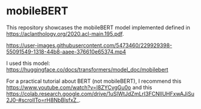 # mobileBERT

This repository showcases the mobileBERT model implemented defined in https://aclanthology.org/2020.acl-main.195.pdf.

https://user-images.githubusercontent.com/5473460/229929398-55091549-1318-44b8-aaee-376610e65374.mp4

I used this model: https://huggingface.co/docs/transformers/model_doc/mobilebert

For a practical tutorial about BERT (not mobileBERT), I recommend this https://www.youtube.com/watch?v=l8ZYCvgGu0o and this https://colab.research.google.com/drive/1uSlWtJdZmLrI3FCNIlUHFxwAJiSu2J0-#scrollTo=rH8NbBlsfxZ_.


